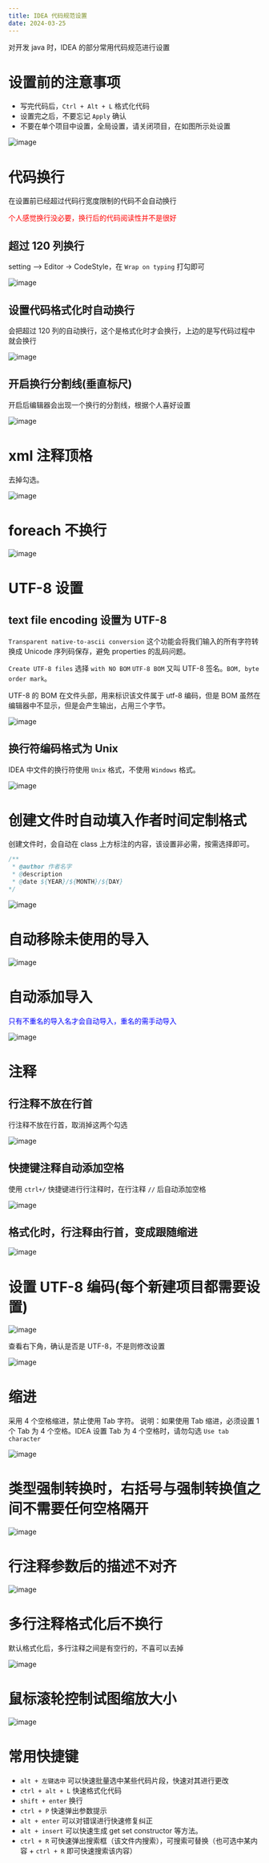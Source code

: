 ```yaml
---
title: IDEA 代码规范设置
date: 2024-03-25
---
```


对开发 java 时，IDEA 的部分常用代码规范进行设置

# 设置前的注意事项

- 写完代码后，`Ctrl + Alt + L` 格式化代码
- 设置完之后，不要忘记 `Apply` 确认
- 不要在单个项目中设置，全局设置，请关闭项目，在如图所示处设置

![image](https://img.jsonq.top/blog/2025/2/25/1740465683389-nkltc4la.png)

# 代码换行

在设置前已经超过代码行宽度限制的代码不会自动换行

<span style="color:red;">个人感觉换行没必要，换行后的代码阅读性并不是很好</span>

## 超过 120 列换行

setting —> Editor -> CodeStyle，在 `Wrap on typing` 打勾即可

![image](https://img.jsonq.top/blog/2025/2/25/1740465683494-a9hvgoaz.png)

## 设置代码格式化时自动换行

会把超过 120 列的自动换行，这个是格式化时才会换行，上边的是写代码过程中就会换行

![image](https://img.jsonq.top/blog/2025/2/25/1740465683628-o8zv7g5v.png)

## 开启换行分割线(垂直标尺)

开启后编辑器会出现一个换行的分割线，根据个人喜好设置

![image](https://img.jsonq.top/blog/2025/2/25/1740465683764-a2329gfk.png)

# xml 注释顶格

去掉勾选。

![image](https://static.jsonq.top/2024/10/21/171403466_7adb054e-69e0-4f63-bf2a-f9e4e7c4f1c5.png)

# foreach 不换行

![image](https://img.jsonq.top/blog/2025/2/25/1740465683883-gi2aq4di.png)

# UTF-8 设置

## text file encoding 设置为 UTF-8

`Transparent native-to-ascii conversion` 这个功能会将我们输入的所有字符转换成 Unicode 序列码保存，避免 properties 的乱码问题。

`Create UTF-8 files` 选择 `with NO BOM` `UTF-8 BOM` 又叫 UTF-8 签名。`BOM, byte order mark`。

UTF-8 的 BOM 在文件头部，用来标识该文件属于 utf-8 编码，但是 BOM 虽然在编辑器中不显示，但是会产生输出，占用三个字节。

![image](https://img.jsonq.top/blog/2025/2/25/1740465684064-711l59ak.png)

## 换行符编码格式为 Unix

IDEA 中文件的换行符使用 `Unix` 格式，不使用 `Windows` 格式。

![image](https://img.jsonq.top/blog/2025/2/25/1740465684226-lndhg4f8.png)

# 创建文件时自动填入作者时间定制格式

创建文件时，会自动在 class 上方标注的内容，该设置非必需，按需选择即可。

```java
/**
 * @author 作者名字
 * @description
 * @date ${YEAR}/${MONTH}/${DAY}
*/
```

![image](https://img.jsonq.top/blog/2025/2/25/1740465684346-2nunedgu.png)

# 自动移除未使用的导入

![image](https://static.jsonq.top/2024/10/21/171404105_9ed944ae-4512-49a5-aa5c-bfe6b498be65.png)

# 自动添加导入

<span style="color:blue;">只有不重名的导入名才会自动导入，重名的需手动导入</span>

![image](https://img.jsonq.top/blog/2025/2/25/1740465684446-r8g8gzno.png)

# 注释

## 行注释不放在行首

行注释不放在行首，取消掉这两个勾选

![image](https://img.jsonq.top/blog/2025/2/25/1740465684561-sbe91lg4.png)

## 快捷键注释自动添加空格

使用 `ctrl+/` 快捷键进行行注释时，在行注释 `//` 后自动添加空格

![image](https://img.jsonq.top/blog/2025/2/25/1740465684729-wr3gdslt.png)

## 格式化时，行注释由行首，变成跟随缩进

![image](https://img.jsonq.top/blog/2025/2/25/1740465684868-8od39xhe.png)

# 设置 UTF-8 编码(每个新建项目都需要设置)

![image](https://img.jsonq.top/blog/2025/2/25/1740465685033-6mve1vlf.png)

查看右下角，确认是否是 UTF-8，不是则修改设置

![image](https://img.jsonq.top/blog/2025/2/25/1740465685181-2phfzvyh.png)

# 缩进

采用 4 个空格缩进，禁止使用 Tab 字符。 说明：如果使用 Tab 缩进，必须设置 1 个 Tab 为 4 个空格。IDEA 设置 Tab 为 4 个空格时，请勿勾选 `Use tab character`

![image](https://img.jsonq.top/blog/2025/2/25/1740465685289-0wg3029l.png)

# 类型强制转换时，右括号与强制转换值之间不需要任何空格隔开

![image](https://img.jsonq.top/blog/2025/2/25/1740465685449-yakqs690.png)

# 行注释参数后的描述不对齐

![image](https://static.jsonq.top/2024/10/21/171405291_2998ec48-42ba-4f33-861b-e67872e8645d.png)

# 多行注释格式化后不换行

默认格式化后，多行注释之间是有空行的，不喜可以去掉

![image](https://img.jsonq.top/blog/2025/2/25/1740465685632-doroflmc.png)

# 鼠标滚轮控制试图缩放大小

![image](https://static.jsonq.top/2024/10/21/171405524_9abb2c22-68f7-4230-8278-80fe6b1daeba.png)

# 常用快捷键

- `alt + 左键选中` 可以快速批量选中某些代码片段，快速对其进行更改
- `ctrl + alt + L` 快速格式化代码
- `shift + enter` 换行
- `ctrl + P` 快速弹出参数提示
- `alt + enter` 可以对错误进行快速修复纠正
- `alt + insert` 可以快速生成 get set constructor 等方法。
- `ctrl + R` 可快速弹出搜索框（该文件内搜索），可搜索可替换（也可选中某内容 + `ctrl + R` 即可快速搜索该内容）
